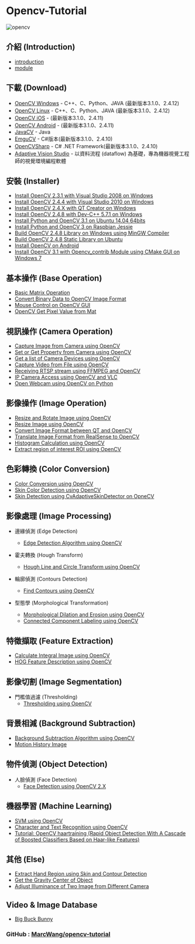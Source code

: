 # Opencv-Tutorial

![opencv](http://opencv.org/wp-content/themes/opencv/images/logo.png)

## 介紹 (Introduction)
- [introduction](https://github.com/MarcWang/opencv-tutorial/blob/master/introduction/introduction.md)
- [module](https://github.com/MarcWang/opencv-tutorial/blob/master/introduction/module.md)

## 下載 (Download)
- [OpenCV Windows](https://sourceforge.net/projects/opencvlibrary/files/opencv-win/) - C++、C、Python、JAVA (最新版本3.1.0、2.4.12)
- [OpenCV Linux](https://sourceforge.net/projects/opencvlibrary/files/opencv-unix/) - C++、C、Python、JAVA (最新版本3.1.0、2.4.12)
- [OpenCV iOS](http://sourceforge.net/projects/opencvlibrary/files/opencv-ios/) -  (最新版本3.1.0、2.4.11)
- [OpenCV Android](http://sourceforge.net/projects/opencvlibrary/files/opencv-android/) -  (最新版本3.1.0、2.4.11)
- [JavaCV](https://github.com/bytedeco/javacv) - Java
- [EmguCV](http://www.emgu.com/wiki/index.php/Main_Page) - C#版本(最新版本3.1.0、2.4.10)
- [OpenCVSharp](https://github.com/shimat/opencvsharp) - C# .NET Framework(最新版本3.1.0、2.4.10)
- [Adaptive Vision Studio](http://www.adaptive-vision.com/en/software/) - 以資料流程 (dataflow) 為基礎，專為機器視覺工程師的視覺環境編程軟體

## 安裝 (Installer)
- [Install OpenCV 2.3.1 with Visual Studio 2008 on Windows](http://ccw1986.blogspot.tw/2013/01/opencvvisual-studio-2008-opencv-231.html)
- [Install OpenCV 2.4.4 with Visual Studio 2010 on Windows](http://ccw1986.blogspot.tw/2013/06/opencvvisual-studio-2010-opencv-244.html)
- [Install OpenCV 2.4.X with QT Creator on Windows](http://ccw1986.blogspot.tw/2014/05/opencvinstall-opencv24x-with-qt-52-on.html)
- [Install OpenCV 2.4.8 with Dev-C++ 5.7.1 on Windows](http://ccw1986.blogspot.tw/2014/09/dev-c571-opencv-248-opencv-with-dev-c.html)
- [Install Python and OpenCV 3.1 on Ubuntu 14.04 64bits](http://ccw1986.blogspot.tw/2016/03/install-python-and-opencv-31-on-ubuntu.html)
- [Install Python and OpenCV 3 on Raspbian Jessie](http://ccw1986.blogspot.tw/2016/03/install-python-and-opencv-3-on-raspbian.html)
- [Build OpenCV 2.4.8 Library on Windows using MinGW Compiler](http://ccw1986.blogspot.tw/2014/06/windowmingwopencv-248-install-opencv.html)
- [Build OpenCV 2.4.8 Static Library on Ubuntu](http://ccw1986.blogspot.tw/2014/03/opencvbuild-opencv-static-library-on.html)
- [Install OpenCV on Android](http://ccw1986.blogspot.tw/2012/12/androidopencv.html)
- [Install OpenCV 3.1 with Opencv_contrib Module using CMake GUI on Windows 7](http://ccw1986.blogspot.tw/2016/04/install-opencv-31-with-opencvcontrib.html)

## 基本操作 (Base Operation)
- [Basic Matrix Operation](http://ccw1986.blogspot.tw/2014/01/opencv-matrix-basics.html)
- [Convert Binary Data to OpenCV Image Format](http://ccw1986.blogspot.tw/2014/05/opencvopencv.html)
- [Mouse Control on OpenCV GUI](http://ccw1986.blogspot.tw/2015/06/opencvevent-setmousecallback.html)
- [OpenCV Get Pixel Value from Mat](http://ccw1986.blogspot.tw/2015/11/opencv-opencv-get-pixel-value-from-mat.html)

## 視訊操作 (Camera Operation)
- [Capture Image from Camera using OpenCV](http://ccw1986.blogspot.tw/2014/05/opencv-capture-images-from-camera-in.html)
- [Set or Get Property from Camera using OpenCV](http://ccw1986.blogspot.tw/2014/06/opencv-how-to-set-or-get-property-from.html)
- [Get a list of Camera Devices using OpenCV](http://ccw1986.blogspot.tw/2015/01/opencv-get-list-of-camera-devices-using.html)
- [Capture Video from File using OpenCV](http://ccw1986.blogspot.tw/2014/09/opencv-capture-video-from-file.html)
- [Receiving RTSP stream using FFMPEG and OpenCV](http://ccw1986.blogspot.tw/2014/07/ffmpgopencvrtsp-stream-receiving-rtsp.html)
- [IP Camera Access using OpenCV and VLC](http://ccw1986.blogspot.tw/2015/01/opencvvlcip-cam-ip-camera-access-using.html)
- [Open Webcam using OpenCV on Python](http://ccw1986.blogspot.tw/2015/07/opencvpython-open-webcam-using-opencv.html)

## 影像操作 (Image Operation)
- [Resize and Rotate Image using OpenCV](http://ccw1986.blogspot.tw/2012/11/opencv_18.html)
- [Resize Image using OpenCV](http://ccw1986.blogspot.tw/2012/11/opencvresize.html)
- [Convert Image Format between QT and OpenCV](http://ccw1986.blogspot.tw/2014/05/opencvconvert-image-format-between-qt.html)
- [Translate Image Format from RealSense to OpenCV](http://ccw1986.blogspot.tw/2015/11/realsenseopencv-translate-image-format.html)
- [Histogram Calculation using OpenCV](http://ccw1986.blogspot.tw/2012/12/opencvhistogram.html)
- [Extract region of interest ROI using OpenCV](http://ccw1986.blogspot.tw/2012/12/opencvroi.html)

## 色彩轉換 (Color Conversion)
- [Color Conversion using OpenCV](http://ccw1986.blogspot.tw/2012/11/opencvrgbycbcr.html)
- [Skin Color Detection using OpenCV](http://ccw1986.blogspot.tw/2012/12/opencvhsv-skin-color-detection.html)
- [Skin Detection using CvAdaptiveSkinDetector on OpneCV](http://ccw1986.blogspot.tw/2012/11/opencvadaptiveskindetector.html)

## 影像處理 (Image Processing)
- 邊緣偵測 (Edge Detection)
    - [Edge Detection Algorithm using OpenCV](http://ccw1986.blogspot.tw/2016/03/edge-detection-algorithm-using-opencv.html)

- 霍夫轉換 (Hough Transform)
    - [Hough Line and Circle Transform using OpenCV](http://ccw1986.blogspot.tw/2016/04/hough-transform-using-opencv.html)

- 輪廓偵測 (Contours Detection)
    - [Find Contours using OpenCV](http://ccw1986.blogspot.tw/2012/12/opencvcontour.html)

- 型態學 (Morphological Transformation)
    - [Morphological Dilation and Erosion using OpenCV](http://ccw1986.blogspot.tw/2012/11/opencverodedilate.html)
    - [Connected Component Labeling using OpenCV](http://ccw1986.blogspot.tw/2016/03/connected-component-labeling-using.html)

## 特徵擷取 (Feature Extraction)
- [Calculate Integral Image using OpenCV](http://ccw1986.blogspot.tw/2012/11/opencvintegral.html)
- [HOG Feature Description using OpenCV](http://ccw1986.blogspot.tw/2013/08/opencvhogdescriptor.html)

## 影像切割 (Image Segmentation)
- 門檻值過濾 (Thresholding)
    - [Thresholding using OpenCV](http://ccw1986.blogspot.tw/2012/11/opencvadaptive-threshold.html)

## 背景相減 (Background Subtraction)
- [Background Subtraction Algorithm using OpenCV](http://ccw1986.blogspot.tw/2016/03/background-subtraction-algorithm-using.html)
- [Motion History Image](http://ccw1986.blogspot.tw/2013/09/opencvmotion-history-image.html)

## 物件偵測 (Object Detection)
- 人臉偵測 (Face Detection)
    - [Face Detection using OpenCV 2.X](http://ccw1986.blogspot.tw/2013/01/opencvface-detection.html)

## 機器學習 (Machine Learning)
- [SVM using OpenCV](http://ccw1986.blogspot.tw/2016/03/svm.html)
- [Character and Text Recognition using OpenCV](http://ccw1986.blogspot.tw/2015/11/opencv-api-character-and-text.html)
- [Tutorial: OpenCV haartraining (Rapid Object Detection With A Cascade of Boosted Classifiers Based on Haar-like Features)](http://note.sonots.com/SciSoftware/haartraining.html)

## 其他 (Else)
- [Extract Hand Region using Skin and Contour Detection](http://ccw1986.blogspot.tw/2013/10/opencv-extract-hand-region-using-skin.html)
- [Get the Gravity Center of Object](http://ccw1986.blogspot.tw/2013/09/opencvget-gravity-center-of-object.html)
- [Adjust Illuminance of Two Image from Different Camera](http://ccw1986.blogspot.tw/2013/01/opencv2compare-illuminance-of-two-image.html)

## Video & Image Database

- [Big Buck Bunny](http://bbb3d.renderfarming.net/download.html)

### GitHub :  [MarcWang/opencv-tutorial](https://github.com/MarcWang/opencv-tutorial)
